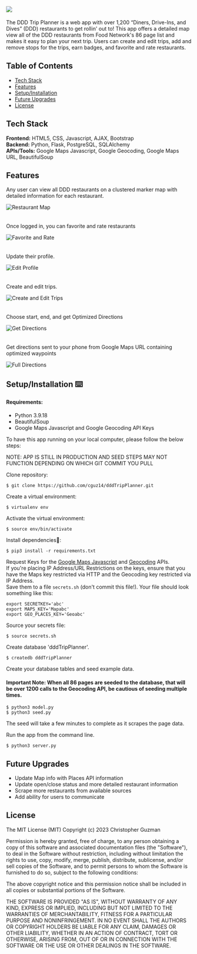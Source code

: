 # <img src="static/img/attachment-guys-diner-background.jpg">

The DDD Trip Planner is a web app with over 1,200 “Diners, Drive-Ins, and Dives” (DDD) restaurants to get rollin' out to! This app offers a detailed map view all of the DDD restaurants 
from Food Network's 86 page list and makes it easy to plan your next trip. Users can create and edit trips, add and remove stops for the trips, earn badges, and favorite and rate restaurants. 

## Table of Contents

* [Tech Stack](#tech-stack)
* [Features](#features)
* [Setup/Installation](#installation)
* [Future Upgrades](#future)
* [License](#license)

## <a name="tech-stack"></a>Tech Stack

__Frontend:__ HTML5, CSS, Javascript, AJAX, Bootstrap <br/>
__Backend:__ Python, Flask, PostgreSQL, SQLAlchemy <br/>
__APIs/Tools:__ Google Maps Javascript, Google Geocoding, Google Maps URL, BeautifulSoup <br/>

## <a name="features"></a>Features

Any user can view all DDD restaurants on a clustered marker map with detailed information for each restaurant.
  
![Restaurant Map](static/img/Map1.png)
<br/><br/><br/>
Once logged in, you can favorite and rate restaurants
  
![Favorite and Rate](static/img/FavoritesnRatings.png)
<br/><br/><br/>
Update their profile.

![Edit Profile](static/img/profilePage.png)
<br/><br/><br/>
Create and edit trips.
  
![Create and Edit Trips](static/img/EditTrips.png)
<br/><br/><br/>
Choose start, end, and get Optimized Directions
  
![Get Directions](static/img/getDirections.png)
<br/><br/><br/>
Get directions sent to your phone from Google Maps URL containing optimized waypoints

![Full Directions](static/img/fullMapDirections.png)


## <a name="installation"></a>Setup/Installation ⌨️

#### Requirements:

- Python 3.9.18
- BeautifulSoup
- Google Maps Javascript and Google Geocoding API Keys

To have this app running on your local computer, please follow the below steps:

NOTE: APP IS STILL IN PRODUCTION AND SEED STEPS MAY NOT FUNCTION DEPENDING ON WHICH GIT COMMIT YOU PULL

Clone repository:
```
$ git clone https://github.com/cguz14/dddTripPlanner.git
```
Create a virtual environment:
```
$ virtualenv env
```
Activate the virtual environment:
```
$ source env/bin/activate
```
Install dependencies🔗:
```
$ pip3 install -r requirements.txt
```
Request Keys for the [Google Maps Javascript](https://developers.google.com/maps/documentation/javascript/get-api-key) and [Geocoding](https://developers.google.com/maps/documentation/geocoding/get-api-key) APIs.  
If you're placing IP Address/URL Restrictions on the keys, ensure that you have the Maps key restricted via HTTP and the Geocoding key restricted via IP Address.  
Save them to a file `secrets.sh` (don't commit this file!). Your file should look something like this:
```
export SECRETKEY='abc'
export MAPS_KEY='Mapabc'
export GEO_PLACES_KEY='Geoabc'
```
Source your secrets file:
```
$ source secrets.sh
```

Create database 'dddTripPlanner'.
```
$ createdb dddTripPlanner
```
Create your database tables and seed example data.  
#### Important Note: When all 86 pages are seeded to the database, that will be over 1200 calls to the Geocoding API, be cautious of seeding multiple times.
```
$ python3 model.py
$ python3 seed.py
```
The seed will take a few minutes to complete as it scrapes the page data.

Run the app from the command line.
```
$ python3 server.py
```

## <a name="future"></a>Future Upgrades
* Update Map info with Places API information
* Update open/close status and more detailed restaurant information
* Scrape more restaurants from available sources
* Add ability for users to communicate

## <a name="license"></a>License

The MIT License (MIT)
Copyright (c) 2023 Christopher Guzman 

Permission is hereby granted, free of charge, to any person obtaining a copy of
this software and associated documentation files (the "Software"), to deal in
the Software without restriction, including without limitation the rights to
use, copy, modify, merge, publish, distribute, sublicense, and/or sell copies
of the Software, and to permit persons to whom the Software is furnished to do
so, subject to the following conditions:

The above copyright notice and this permission notice shall be included in all
copies or substantial portions of the Software.

THE SOFTWARE IS PROVIDED "AS IS", WITHOUT WARRANTY OF ANY KIND, EXPRESS OR
IMPLIED, INCLUDING BUT NOT LIMITED TO THE WARRANTIES OF MERCHANTABILITY,
FITNESS FOR A PARTICULAR PURPOSE AND NONINFRINGEMENT. IN NO EVENT SHALL THE
AUTHORS OR COPYRIGHT HOLDERS BE LIABLE FOR ANY CLAIM, DAMAGES OR OTHER
LIABILITY, WHETHER IN AN ACTION OF CONTRACT, TORT OR OTHERWISE, ARISING FROM,
OUT OF OR IN CONNECTION WITH THE SOFTWARE OR THE USE OR OTHER DEALINGS IN THE
SOFTWARE.